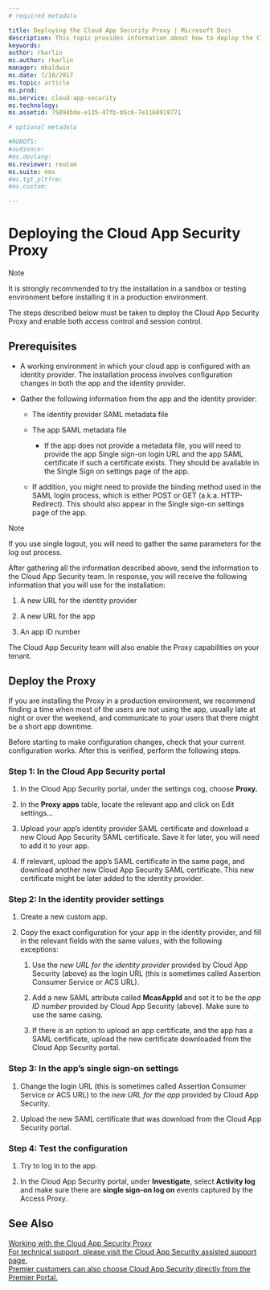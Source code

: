 ```yaml
---
# required metadata

title: Deploying the Cloud App Security Proxy | Microsoft Docs
description: This topic provides information about how to deploy the Cloud App Security Proxy.
keywords:
author: rkarlin
ms.author: rkarlin
manager: mbaldwin
ms.date: 7/10/2017
ms.topic: article
ms.prod:
ms.service: cloud-app-security
ms.technology:
ms.assetid: 75094bde-e135-47fb-b5c6-7e1168919771

# optional metadata

#ROBOTS:
#audience:
#ms.devlang:
ms.reviewer: reutam
ms.suite: ems
#ms.tgt_pltfrm:
#ms.custom:

---
```



# Deploying the Cloud App Security Proxy

> [!NOTE]
> It is strongly recommended to try the installation in a sandbox or testing
environment before installing it in a production environment.

The steps described below must be taken to deploy the Cloud App Security Proxy
and enable both access control and session control.

## Prerequisites

-   A working environment in which your cloud app is configured with an identity
    provider. The installation process involves configuration changes in both
    the app and the identity provider.

-   Gather the following information from the app and the identity provider:

    -   The identity provider SAML metadata file

    -   The app SAML metadata file

        -   If the app does not provide a metadata file, you will need to
            provide the app Single sign-on login URL and the app SAML
            certificate if such a certificate exists. They should be available
            in the Single Sign on settings page of the app.

    -   If addition, you might need to provide the binding method used in the
        SAML login process, which is either POST or GET (a.k.a. HTTP-Redirect).
        This should also appear in the Single sign-on settings page of the app.

> [!NOTE]
> If you use single logout, you will need to gather the same parameters for
the log out process.

After gathering all the information described above, send the information to the
Cloud App Security team. In response, you will receive the following information
that you will use for the installation:

1.  A new URL for the identity provider

2.  A new URL for the app

3.  An app ID number

The Cloud App Security team will also enable the Proxy capabilities on your
tenant.

## Deploy the Proxy

If you are installing the Proxy in a production environment, we recommend
finding a time when most of the users are not using the app, usually late at
night or over the weekend, and communicate to your users that there might be a
short app downtime.

Before starting to make configuration changes, check that your current
configuration works. After this is verified, perform the following steps.

### Step 1: In the Cloud App Security portal

1.  In the Cloud App Security portal, under the settings cog, choose **Proxy.**

2.  In the **Proxy apps** table, locate the relevant app and click on Edit
    settings…

3.  Upload your app’s identity provider SAML certificate and download a new
    Cloud App Security SAML certificate. Save it for later, you will need to add
    it to your app.

4.  If relevant, upload the app’s SAML certificate in the same page, and
    download another new Cloud App Security SAML certificate. This new
    certificate might be later added to the identity provider.

### Step 2: In the identity provider settings

1.  Create a new custom app.

2.  Copy the exact configuration for your app in the identity provider, and fill
    in the relevant fields with the same values, with the following exceptions:

    1.  Use the *new URL for the identity provider* provided by Cloud App
        Security (above) as the login URL (this is sometimes called Assertion
        Consumer Service or ACS URL).

    2.  Add a new SAML attribute called **McasAppId** and set it to be the *app
        ID number* provided by Cloud App Security (above). Make sure to use the
        same casing.

    3.  If there is an option to upload an app certificate, and the app has a
        SAML certificate, upload the new certificate downloaded from the Cloud
        App Security portal.

### Step 3: In the app’s single sign-on settings

1.  Change the login URL (this is sometimes called Assertion Consumer Service or
    ACS URL) to the *new URL for the app* provided by Cloud App Security.

2.  Upload the new SAML certificate that was download from the Cloud App
    Security portal.

### Step 4: Test the configuration

1.  Try to log in to the app.

2.  In the Cloud App Security portal, under **Investigate**, select **Activity
    log** and make sure there are **single sign-on log on** events captured by
    the Access Proxy.



## See Also  
[Working with the Cloud App Security Proxy](proxy-intro.md)   
[For technical support, please visit the Cloud App Security assisted support page.](http://support.microsoft.com/oas/default.aspx?prid=16031)   
[Premier customers can also choose Cloud App Security directly from the Premier Portal.](https://premier.microsoft.com/)  
  